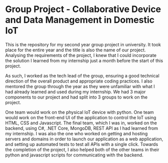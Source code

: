 # Group Project - Collaborative Device and Data Management in Domestic IoT
This is the repository for my second year group project in university. It took place for the entire year and the title is also the name of our project. Analysing the requirements of the project, I knew that I could incorporate the solution I learned from my internship just a month before the start of this project. 

As such, I worked as the tech lead of the group, ensuring a good technical direction of the overall product and appropriate coding practices. I also mentored the group through the year as they were unfamiliar with what I had already learned and used during my internship. We had 3 major components to our project and had split into 3 groups to work on the project. 

One team would work on the physical IoT device with python. One team would work on the front-end UI of the application to control the IoT using HTML, CSS and Javascript. The final team, which I was in, worked on the backend, using C#, .NET Core, MongoDB, REST API as I had learned from my internship. I was also the one who worked on getting and hosting servers and domains in order to launch our application as a web application, and setting up automated tests to test all APIs with a single click. Towards the completion of the project, I also helped both of the other teams in their python and javascript scripts for communicating with the backend. 
